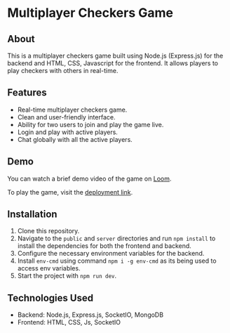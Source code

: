 
# Multiplayer Checkers Game

## About

This is a multiplayer checkers game built using Node.js (Express.js) for the backend and HTML, CSS, Javascript for the frontend. It allows players to play checkers with others in real-time.

## Features

- Real-time multiplayer checkers game.
- Clean and user-friendly interface.
- Ability for two users to join and play the game live.
- Login and play with active players.
- Chat globally with all the active players.

## Demo

You can watch a brief demo video of the game on [Loom](insert_loom_link_here).

To play the game, visit the [deployment link](insert_deployment_link_here).

## Installation

1. Clone this repository.
2. Navigate to the `public` and `server` directories and run `npm install` to install the dependencies for both the frontend and backend.
3. Configure the necessary environment variables for the backend.
4. Install `env-cmd` using command `npm i -g env-cmd` as its being used to access env variables.
5. Start the project with `npm run dev`.


## Technologies Used

- Backend: Node.js, Express.js, SocketIO, MongoDB
- Frontend: HTML, CSS, Js, SocketIO
